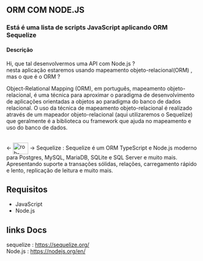 ## ORM COM NODE.JS 

### Está é uma lista de scripts JavaScript aplicando ORM Sequelize

#### Descrição
Hi, que tal desenvolvermos uma API com Node.js ? <br>
nesta aplicação estaremos usando mapeamento objeto-relacional(ORM) , mas o que é o ORM ? <br>

Object-Relational Mapping (ORM), em português, mapeamento objeto-relacional, é uma técnica para aproximar o paradigma de desenvolvimento de aplicações orientadas a objetos ao paradigma do banco de dados relacional. O uso da técnica de mapeamento objeto-relacional é realizado através de um mapeador objeto-relacional (aqui utilizaremos o Sequelize) que geralmente é a biblioteca ou framework que ajuda no mapeamento e uso do banco de dados.
<div style="display: inline_block"><br>
  <- <img align="center" alt="rob-sequelize" height="30" width="40" src="https://icongr.am/devicon/sequelize-original.svg?size=128&color=currentColor"> -> Sequelize :
  Sequelize é um ORM TypeScript e Node.js moderno para Postgres, MySQL, MariaDB, SQLite e SQL Server e muito mais. Apresentando suporte a transações sólidas, relações, carregamento rápido e lento, replicação de leitura e muito mais.
  </div>
  
  ## Requisitos 
   - JavaScript
   - Node.js
  
  ## links Docs
  
  sequelize : https://sequelize.org/<br>
  Node.js : https://nodejs.org/en/


  

